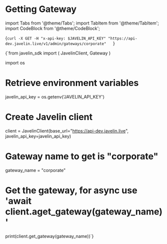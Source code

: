 # Getting Gateway
import Tabs from '@theme/Tabs';
import TabItem from '@theme/TabItem';
import CodeBlock from '@theme/CodeBlock';

<Tabs>
<TabItem value="shell" label="Using the API:">

<CodeBlock
  language="python">
  {`curl -X GET -H "x-api-key: $JAVELIN_API_KEY" "https://api-dev.javelin.live/v1/admin/gateways/corporate"  
`}
</CodeBlock>

</TabItem>

<TabItem value="py" label="In Python:">

<CodeBlock
  language="python">
  {`from javelin_sdk import (
    JavelinClient,
    Gateway
)

import os

# Retrieve environment variables
javelin_api_key = os.getenv('JAVELIN_API_KEY')

# Create Javelin client
client = JavelinClient(base_url="https://api-dev.javelin.live",
                       javelin_api_key=javelin_api_key)

# Gateway name to get is "corporate"
gateway_name = "corporate"

# Get the gateway, for async use 'await client.aget_gateway(gateway_name)'
print(client.get_gateway(gateway_name))`}
</CodeBlock>


</TabItem>

</Tabs>
